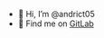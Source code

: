 - 👋 Hi, I’m @andrict05
- 👀 Find me on [GitLab](https://gitlab.com/andrict05/)

<!---
andrict05/andrict05 is a ✨ special ✨ repository because its `README.md` (this file) appears on your GitHub profile.
You can click the Preview link to take a look at your changes.
--->
